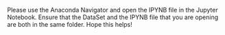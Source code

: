 Please use the Anaconda Navigator and open the IPYNB file in the Jupyter Notebook.
Ensure that the DataSet and the IPYNB file that you are opening are both in the same folder.
Hope this helps!
